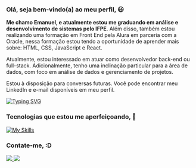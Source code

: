 ### Olá, seja bem-vindo(a) ao meu perfil, 😃
<b>Me chamo Emanuel, e atualmente estou me graduando em análise e desenvolvimento de sistemas pelo IFPE</b>. Além disso, também estou realizando uma formação em Front End pela Alura em parceria com a Oracle, nessa formação estou tendo a oportunidade de aprender mais sobre: HTML, CSS, JavaScript e React.

Atualmente, estou interessado em atuar como desenvolvedor back-end ou full-stack. Adicionalmente, tenho uma inclinação particular para a área de dados, com foco em análise de dados e gerenciamento de projetos.

Estou à disposição para conversas futuras. Você pode encontrar meu LinkedIn e e-mail disponíveis em meu perfil.

[![Typing SVG](https://readme-typing-svg.demolab.com/?lines=Html;Css;React;JavaScript;Python;SQL)](https://git.io/typing-svg)

### Tecnologias que estou me aperfeiçoando, 🚀

[![My Skills](https://skillicons.dev/icons?i=html,css,js,ts,react,nodejs,py,mysql)](https://skillicons.dev)

### Contate-me, :D
<p>
  <a href="[https://skillicons.dev](https://www.linkedin.com/in/emanuel-pereira-cruz/)">
    <img src="https://skillicons.dev/icons?i=linkedin" />
  </a>
  <a href="mailto:emanuelpereiracruz23@gmail.com">
    <img src="https://skillicons.dev/icons?i=gmail" />
  </a>
</p>
  
